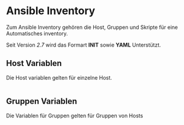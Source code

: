 # Ansible Inventory

Zum Ansible Inventory gehören die Host, Gruppen und Skripte für eine Automatisches inventory. 

Seit Version _2.7_ wird das Formart **INIT** sowie **YAML** Unterstützt. 

## Host Variablen 
Die Host variablen gelten für einzelne Host. 
```

```

## Gruppen Variablen
Die Variablen für Gruppen gelten für Gruppen von Hosts
